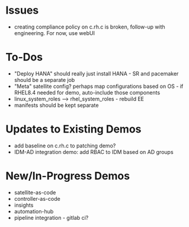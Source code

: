 # Issues
- creating compliance policy on c.rh.c is broken, follow-up with engineering. For now, use webUI

# To-Dos
- "Deploy HANA" should really just install HANA - SR and pacemaker should be a separate job
- "Meta" satellite config? perhaps map configurations based on OS - if RHEL8.4 needed for demo, auto-include those components
- linux_system_roles --> rhel_system_roles - rebuild EE
- manifests should be kept separate

# Updates to Existing Demos
- add baseline on c.rh.c to patching demo?
- IDM-AD integration demo: add RBAC to IDM based on AD groups

# New/In-Progress Demos
- satellite-as-code
- controller-as-code
- insights
- automation-hub
- pipeline integration - gitlab ci?
